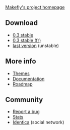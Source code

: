 [Makefly's project homepage](http://makefly.e-mergence.org/)

## Download

  * [0.3 stable](${BLOG_URL}/makefly_0.3.zip)
  * [0.3 stable (fr)](${BLOG_URL}/makefly_0.3_fr.zip)
  * [last version](https://github.com/blankoworld/makefly/archive/master.zip) (unstable)

## More info

  * [Themes](http://makefly.e-mergence.org/themes/index.html)
  * [Documentation](http://makefly.e-mergence.org/documentation.html)
  * [Roadmap](http://forge.e-mergence.org/projects/makefly/roadmap)

## Community

  * [Report a bug](https://github.com/blankoworld/makefly/issues)
  * [Stats](http://www.ohloh.net/p/makefly)
  * [Identica](http://identi.ca/group/makefly) (social network)
